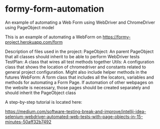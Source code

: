 # formy-form-automation
An example of automating a Web Form using WebDriver and ChromeDriver using PageObject model

This is an example of automating a WebForm on https://formy-project.herokuapp.com/form

Description of files used in the project:
PageObject: An parent PageObject that all classes should inherit to be able to perform WebDriver tests
TestPlan: A class that wires all test methods together
Utils: A configuration class that shows the location of chromedriver and constants related to general project configuration. Might also include helper methods in the futures
WebForm: A form class that includes all the locators, variables and methods for automating a Form Page. If automation of other webpages on the website is necessary, those pages should be created separately and should inherit the PageObject class

A step-by-step tutorial is located here: 

https://medium.com/software-testing-break-and-improve/intellij-idea-selenium-webdriver-automated-web-tests-with-page-objects-in-15-minutes-50aff32b7492
